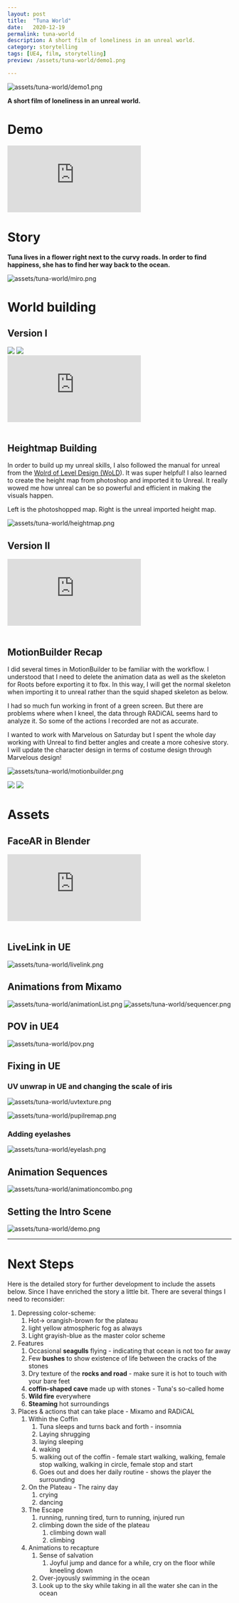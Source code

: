 ```yaml
---
layout: post
title:  "Tuna World"
date:   2020-12-19
permalink: tuna-world
description: A short film of loneliness in an unreal world. 
category: storytelling
tags: [UE4, film, storytelling]
preview: /assets/tuna-world/demo1.png

---
```


![assets/tuna-world/demo1.png](assets/tuna-world/demo1.png)

**A short film of loneliness in an unreal world.**

# Demo

<div class="iframe-container">
<iframe class="responsive-iframe" src="https://www.youtube.com/embed/vuYYDcTgdAM" frameborder="0" allow="accelerometer; autoplay; clipboard-write; encrypted-media; gyroscope; picture-in-picture" allowfullscreen></iframe>
</div>

# Story

**Tuna lives in a flower right next to the curvy roads. In order to find happiness, she has to find her way back to the ocean.**

![assets/tuna-world/miro.png](assets/tuna-world/miro.png)

# World building

## Version I
<div class="img-container">
<img class="img-responsive" src="assets/tuna-world/green-demo.png">
<img class="img-responsive" src="assets/tuna-world/green-demo2.png">
</div>

<!-- ![assets/tuna-world/green-demo.png](assets/tuna-world/green-demo.png)

![assets/tuna-world/green-demo2.png](assets/tuna-world/green-demo2.png)
 -->

<div class="iframe-container">
<iframe class="responsive-iframe" src="https://www.youtube.com/embed/yOnsTpov7Js" frameborder="0" allow="accelerometer; autoplay; clipboard-write; encrypted-media; gyroscope; picture-in-picture" allowfullscreen></iframe>
</div>

<br />

## Heightmap Building

In order to build up my unreal skills, I also followed the manual for unreal from the [Wolrd of Level Design (WoLD](https://worldofleveldesign.com/)). It was super helpful! I also learned to create the height map from photoshop and imported it to Unreal. It really wowed me how unreal can be so powerful and efficient in making the visuals happen.

Left is the photoshopped map. Right is the unreal imported height map.

![assets/tuna-world/heightmap.png](assets/tuna-world/heightmap.png)

## Version II

<div class="iframe-container">
<iframe class="responsive-iframe" src="https://www.youtube.com/embed/h-jlkq7q0a0" frameborder="0" allow="accelerometer; autoplay; clipboard-write; encrypted-media; gyroscope; picture-in-picture" allowfullscreen></iframe>
</div>

<br />

## MotionBuilder Recap

I did several times in MotionBuilder to be familiar with the workflow. I understood that I need to delete the animation data as well as the skeleton for Roots before exporting it to fbx. In this way, I will get the normal skeleton when importing it to unreal rather than the squid shaped skeleton as below.

I had so much fun working in front of a green screen. But there are problems where when I kneel, the data through RADiCAL seems hard to analyze it. So some of the actions I recorded are not as accurate.

I wanted to work with Marvelous on Saturday but I spent the whole day working with Unreal to find better angles and create a more cohesive story. I will update the character design in terms of costume design through Marvelous design!

![assets/tuna-world/motionbuilder.png](assets/tuna-world/motionbuilder.png)


<div class="img-container">
<img class="img-responsive" src="assets/tuna-world/greenscreen-radical.png">
<img class="img-responsive" src="assets/tuna-world/radical.png">

</div>


<!-- ![assets/tuna-world/greenscreen-radical.png](assets/tuna-world/greenscreen-radical.png)

![assets/tuna-world/radical.png](assets/tuna-world/radical.png) -->

# Assets

## FaceAR in Blender

<div class="iframe-container">
<iframe class="responsive-iframe" src="https://www.youtube.com/embed/PDtsaM_Hhi8" frameborder="0" allow="accelerometer; autoplay; clipboard-write; encrypted-media; gyroscope; picture-in-picture" allowfullscreen></iframe>
</div>

<br />

## LiveLink in UE

![assets/tuna-world/livelink.png](assets/tuna-world/livelink.png)

## Animations from Mixamo

![assets/tuna-world/animationList.png](assets/tuna-world/animationList.png)
![assets/tuna-world/sequencer.png](assets/tuna-world/sequencer.png)


## POV in UE4

![assets/tuna-world/pov.png](assets/tuna-world/pov.png)


## Fixing in UE

### UV unwrap in UE and changing the scale of iris

![assets/tuna-world/uvtexture.png](assets/tuna-world/uvtexture.png)


![assets/tuna-world/pupilremap.png](assets/tuna-world/pupilremap.png)


### Adding eyelashes

![assets/tuna-world/eyelash.png](assets/tuna-world/eyelash.png)


## Animation Sequences

![assets/tuna-world/animationcombo.png](assets/tuna-world/animationcombo.png)


## Setting the Intro Scene

![assets/tuna-world/demo.png](assets/tuna-world/demo.png)


---

# Next Steps
Here is the detailed story for further development to include the assets below. Since I have enriched the story a little bit. There are several things I need to reconsider:

1. Depressing color-scheme:
    1. Hot-> orangish-brown for the plateau
    2. light yellow atmospheric fog as always
    3. Light grayish-blue as the master color scheme
2. Features
    1. Occasional **seagulls** flying - indicating that ocean is not too far away
    2. Few **bushes** to show existence of life between the cracks of the stones
    3. Dry texture of the **rocks and road** - make sure it is hot to touch with your bare feet
    4. **coffin-shaped cave** made up with stones - Tuna's so-called home
    5. **Wild fire** everywhere
    6. **Steaming** hot surroundings
3. Places & actions that can take place - Mixamo and RADiCAL
    1. Within the Coffin
        1. Tuna sleeps and turns back and forth - insomnia
        2. Laying shrugging
        3. laying sleeping
        4. waking
        5. walking out of the coffin - female start walking, walking, female stop walking, walking in circle, female stop and start
        6. Goes out and does her daily routine - shows the player the surrounding
    2. On the Plateau - The rainy day
        1. crying
        2. dancing
    3. The Escape
        1. running, running tired, turn to running, injured run
        2. climbing down the side of the plateau
            1. climbing down wall
            2. climbing
    4. Animations to recapture
        1. Sense of salvation
            1. Joyful jump and dance for a while, cry on the floor while kneeling down
        2. Over-joyously swimming in the ocean
        3. Look up to the sky while taking in all the water she can in the ocean
<!-- </details> -->